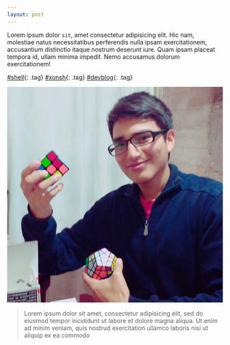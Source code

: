 ```yaml
---
layout: post
---
```


Lorem ipsum dolor `sit`, amet consectetur adipisicing elit. Hic nam, molestiae
natus necessitatibus perferendis nulla ipsam exercitationem, accusantium
distinctio itaque nostrum deserunt iure. Quam ipsam placeat tempora id, ullam
minima impedit. Nemo accusamus dolorum exercitationem!

[#shell](https://google.com){: .tag}
[#xonsh](https://google.com){: .tag}
[#devblog](https://google.com){: .tag}

![Yo](/assets/images/perfil.jpeg)

> Lorem ipsum dolor sit amet, consectetur adipisicing elit, sed do eiusmod
> tempor incididunt ut labore et dolore magna aliqua. Ut enim ad minim veniam,
> quis nostrud exercitation ullamco laboris nisi ut aliquip ex ea commodo